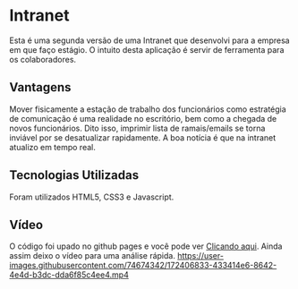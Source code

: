 # Intranet
Esta é uma segunda versão de uma Intranet que desenvolvi para a empresa em que faço estágio. O intuito desta aplicação é servir de ferramenta para os colaboradores.
## Vantagens
Mover fisicamente a estação de trabalho dos funcionários como estratégia de comunicação é uma realidade no escritório, bem como a chegada de novos funcionários.
Dito isso, imprimir lista de ramais/emails se torna inviável por se desatualizar rapidamente. A boa notícia é que na intranet atualizo em tempo real.

## Tecnologias Utilizadas
Foram utilizados HTML5, CSS3 e Javascript.

## Vídeo
O código foi upado no github pages e você pode ver [Clicando aqui](edsonbmj.github.io/intranet). Ainda assim deixo o vídeo para uma análise rápida.
https://user-images.githubusercontent.com/74674342/172406833-433414e6-8642-4e4d-b3dc-dda6f85c4ee4.mp4

